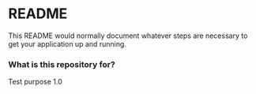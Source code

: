# README #

This README would normally document whatever steps are necessary to get your application up and running.

### What is this repository for? ###

Test purpose
1.0
